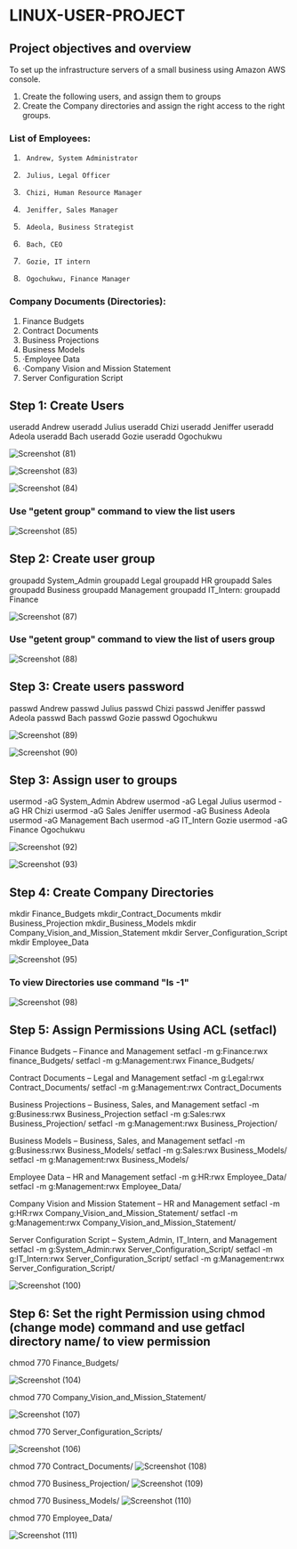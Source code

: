 # LINUX-USER-PROJECT
## **Project objectives and overview**
To set up the infrastructure servers of a small business using Amazon AWS console. 
1.	Create the following users, and assign them to groups
2.	Create the Company directories and assign the right access to the right groups.
### List of Employees:
1.   	Andrew, System Administrator
2.   	Julius, Legal Officer
3.   	Chizi, Human Resource Manager
4.   	Jeniffer, Sales Manager
5.   	Adeola, Business Strategist
6.   	Bach, CEO
7.   	Gozie, IT intern
8.   	Ogochukwu, Finance Manager 
 
### Company Documents (Directories):
1.	Finance Budgets
2.	Contract Documents
3.	Business Projections
4.	Business Models
5.	·Employee Data
6.	·Company Vision and Mission Statement
7.	Server Configuration Script

## Step 1: Create Users
useradd Andrew
useradd Julius 
useradd  Chizi
useradd Jeniffer
useradd Adeola
useradd Bach
useradd Gozie
useradd Ogochukwu 

![Screenshot (81)](https://github.com/user-attachments/assets/4cffd86b-7f48-412d-abe5-af88bd39dfbd)

![Screenshot (83)](https://github.com/user-attachments/assets/30992173-22ed-4af4-8e81-4d68b3decae2)

![Screenshot (84)](https://github.com/user-attachments/assets/77872ef2-05f5-4aa4-ba25-40f66953e8fe)

### Use "getent group" command to view the list users

![Screenshot (85)](https://github.com/user-attachments/assets/f054e0ec-4e30-425d-9529-b115fb619680)

## Step 2: Create user group
groupadd System_Admin
groupadd Legal
groupadd HR
groupadd Sales
groupadd Business
groupadd Management
groupadd  IT_Intern:
groupadd Finance

![Screenshot (87)](https://github.com/user-attachments/assets/fe0cb990-0d38-491d-ae4e-57f0924cf094)

### Use "getent group" command to view the list of users group

![Screenshot (88)](https://github.com/user-attachments/assets/fa120daa-be2e-461b-89f8-0e1161136512)

## Step 3: Create users password
passwd Andrew
passwd Julius 
passwd Chizi
passwd Jeniffer
passwd Adeola
passwd Bach
passwd Gozie
passwd Ogochukwu 

![Screenshot (89)](https://github.com/user-attachments/assets/a3ef7c60-209d-4eff-87c3-dc67bc649efa)

![Screenshot (90)](https://github.com/user-attachments/assets/ffba2f99-f6e4-4303-a746-5f5eae61fd90)

## Step 3: Assign user to groups
usermod -aG System_Admin Abdrew
usermod -aG Legal Julius
usermod -aG HR Chizi
usermod -aG Sales Jeniffer
usermod -aG Business Adeola
usermod -aG Management Bach
usermod -aG IT_Intern Gozie
usermod -aG Finance Ogochukwu

![Screenshot (92)](https://github.com/user-attachments/assets/97bda34e-7030-4f8e-896e-4aa637411147)

![Screenshot (93)](https://github.com/user-attachments/assets/7038b35d-38fa-4f4a-ae59-60dc8a12a920)

## Step 4: Create Company Directories
mkdir Finance_Budgets
mkdir_Contract_Documents
mkdir Business_Projection
mkdir_Business_Models
mkdir Company_Vision_and_Mission_Statement
mkdir Server_Configuration_Script
mkdir Employee_Data

![Screenshot (95)](https://github.com/user-attachments/assets/680a9cd3-5e69-42cf-aa43-8063a84c7b99)

### To view Directories use command "ls -1"
![Screenshot (98)](https://github.com/user-attachments/assets/e2835667-1d65-4994-817d-13111cf2e951)

## Step 5: Assign Permissions Using ACL (setfacl)
Finance Budgets – Finance and Management
setfacl -m g:Finance:rwx  finance_Budgets/
setfacl -m g:Management:rwx  Finance_Budgets/

Contract Documents – Legal and Management
setfacl -m g:Legal:rwx  Contract_Documents/
setfacl -m g:Management:rwx  Contract_Documents

Business Projections – Business, Sales, and Management
setfacl -m g:Business:rwx  Business_Projection
setfacl -m g:Sales:rwx  Business_Projection/
setfacl -m g:Management:rwx  Business_Projection/

Business Models – Business, Sales, and Management
setfacl -m g:Business:rwx  Business_Models/
setfacl -m g:Sales:rwx  Business_Models/
setfacl -m g:Management:rwx  Business_Models/

Employee Data – HR and Management
setfacl -m g:HR:rwx  Employee_Data/
setfacl -m g:Management:rwx  Employee_Data/

Company Vision and Mission Statement – HR and Management
setfacl -m g:HR:rwx  Company_Vision_and_Mission_Statement/
setfacl -m g:Management:rwx  Company_Vision_and_Mission_Statement/

Server Configuration Script – System_Admin, IT_Intern, and Management
setfacl -m g:System_Admin:rwx  Server_Configuration_Script/
setfacl -m g:IT_Intern:rwx  Server_Configuration_Script/
setfacl -m g:Management:rwx  Server_Configuration_Script/

![Screenshot (100)](https://github.com/user-attachments/assets/1aa5c595-8868-4840-8e22-3f058f424dc7)

## Step 6: Set the right Permission using chmod (change mode) command and use getfacl directory name/ to view permission

chmod 770  Finance_Budgets/

![Screenshot (104)](https://github.com/user-attachments/assets/6411f569-609d-45b6-beed-741297c249c9)

chmod 770 Company_Vision_and_Mission_Statement/

![Screenshot (107)](https://github.com/user-attachments/assets/a17030b0-98c4-4a31-95f8-53ca8b47eb10)

chmod 770 Server_Configuration_Scripts/

![Screenshot (106)](https://github.com/user-attachments/assets/0c0e24d0-0121-4779-a20c-730cac2dc472)

chmod 770  Contract_Documents/
![Screenshot (108)](https://github.com/user-attachments/assets/eca31a78-2a3e-4a9a-b2b1-841050b60a23)

chmod 770  Business_Projection/
![Screenshot (109)](https://github.com/user-attachments/assets/f5719f97-75d7-4b01-9488-675963146275)

chmod 770 Business_Models/
![Screenshot (110)](https://github.com/user-attachments/assets/07b95e3c-6c58-45ae-8cac-2942494bfba9)

chmod 770 Employee_Data/

![Screenshot (111)](https://github.com/user-attachments/assets/263b4eaa-dbe1-4e77-b4a9-60b4037f8f0d)


